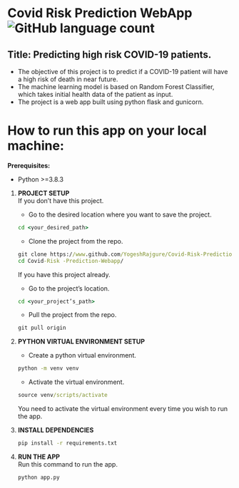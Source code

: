 # Covid Risk Prediction WebApp ![GitHub language count](https://img.shields.io/github/languages/count/YogeshRajgure/Covid-Risk-Prediction-Webapp?color=green)

## Title: Predicting high risk COVID-19 patients.

- The objective of this project is to predict if a COVID-19 patient will have a high risk of death in near future.
- The machine learning model is based on Random Forest Classifier, which takes initial health data of the patient as input.
- The project is a web app built using python flask and gunicorn.

# How to run this app on your local machine:
**Prerequisites:**
- Python >=3.8.3

1. **PROJECT SETUP**  
    If you don’t have this project.
    - Go to the desired location where you want to save the project.
    ```cmd
    cd <your_desired_path>
    ```
    - Clone the project from the repo.
    ```cmd
    git clone https://www.github.com/YogeshRajgure/Covid-Risk-Prediction-Webapp
    cd Covid-Risk -Prediction-Webapp/
    ```

    If you have this project already.
    - Go to the project’s location.
    ```cmd
    cd <your_project’s_path>
    ```
    - Pull the project from the repo.
    ```cmd
    git pull origin
    ```

2. **PYTHON VIRTUAL ENVIRONMENT SETUP**  
    - Create a python virtual environment.
    ```cmd
    python -m venv venv
    ```
    - Activate the virtual environment.
    ```cmd
    source venv/scripts/activate
    ```

    You need to activate the virtual environment every time you wish to run the app.

3. **INSTALL DEPENDENCIES**  
    ```cmd
    pip install -r requirements.txt
    ```

4. **RUN THE APP**  
    Run this command to run the app.
    ```cmd
    python app.py
    ```

